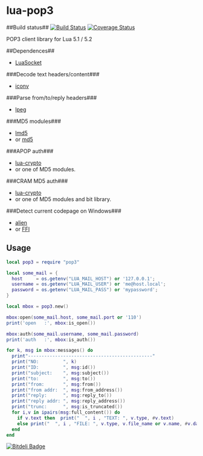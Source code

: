 lua-pop3
============
##Build status##
[![Build Status](https://travis-ci.org/moteus/lua-pop3.png?branch=master)](https://travis-ci.org/moteus/lua-pop3)
[![Coverage Status](https://coveralls.io/repos/moteus/lua-pop3/badge.png)](https://coveralls.io/r/moteus/lua-pop3)

POP3 client library for Lua 5.1 / 5.2

##Dependences##
* [LuaSocket](http://www.impa.br/~diego/software/luasocket)

###Decode text headers/content###
* [iconv](http://ittner.github.com/lua-iconv)

###Parse from/to/reply headers###
* [lpeg](http://www.inf.puc-rio.br/~roberto/lpeg)

###MD5 modules###
* [lmd5](http://www.tecgraf.puc-rio.br/~lhf/ftp/lua/#lmd5)
* or [md5](http://www.keplerproject.org/md5/index.html)

###APOP auth###
* [lua-crypto](http://luacrypto.luaforge.net)
* or one of MD5 modules.

###CRAM MD5 auth###
* [lua-crypto](http://luacrypto.luaforge.net)
* or one of MD5 modules and bit library.

###Detect current codepage on Windows###
* [alien](http://mascarenhas.github.io/alien)
* or [FFI](https://github.com/jmckaskill/luaffi)

## Usage ##

```lua
local pop3 = require "pop3"

local some_mail = {
  host     = os.getenv("LUA_MAIL_HOST") or '127.0.0.1';
  username = os.getenv("LUA_MAIL_USER") or 'me@host.local';
  password = os.getenv("LUA_MAIL_PASS") or 'mypassword';
}

local mbox = pop3.new()

mbox:open(some_mail.host, some_mail.port or '110')
print('open   :', mbox:is_open())

mbox:auth(some_mail.username, some_mail.password)
print('auth   :', mbox:is_auth())

for k, msg in mbox:messages() do
  print"----------------------------------------------"
  print("NO:         ", k)
  print("ID:         ", msg:id())
  print("subject:    ", msg:subject())
  print("to:         ", msg:to())
  print("from:       ", msg:from())
  print("from addr:  ", msg:from_address())
  print("reply:      ", msg:reply_to())
  print("reply addr: ", msg:reply_address())
  print("trunc:      ", msg:is_truncated())
  for i,v in ipairs(msg:full_content()) do
    if v.text then  print("  ", i , "TEXT: ", v.type, #v.text)
    else print("  ", i , "FILE: ", v.type, v.file_name or v.name, #v.data) end
  end
end
```

[![Bitdeli Badge](https://d2weczhvl823v0.cloudfront.net/moteus/lua-pop3/trend.png)](https://bitdeli.com/free "Bitdeli Badge")

